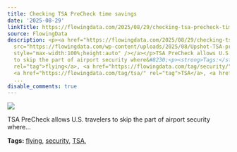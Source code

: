```yaml
---
title: Checking TSA PreCheck time savings
date: '2025-08-29'
linkTitle: https://flowingdata.com/2025/08/29/checking-tsa-precheck-time-savings/
source: FlowingData
description: <p><a href="https://flowingdata.com/2025/08/29/checking-tsa-precheck-time-savings/"><img
  src="https://flowingdata.com/wp-content/uploads/2025/08/Upshot-TSA-precheck-750x447.png"
  style="max-width:100%;height:auto" /></a></p>TSA PreCheck allows U.S. travelers
  to skip the part of airport security where&#8230;<p><strong>Tags:</strong> <a href="https://flowingdata.com/tag/flying/"
  rel="tag">flying</a>, <a href="https://flowingdata.com/tag/security/" rel="tag">security</a>,
  <a href="https://flowingdata.com/tag/tsa/" rel="tag">TSA</a>, <a href="https://flowingdata.com/tag/upshot/"
  ...
disable_comments: true
---
```

<p><a href="https://flowingdata.com/2025/08/29/checking-tsa-precheck-time-savings/"><img src="https://flowingdata.com/wp-content/uploads/2025/08/Upshot-TSA-precheck-750x447.png" style="max-width:100%;height:auto" /></a></p>TSA PreCheck allows U.S. travelers to skip the part of airport security where&#8230;<p><strong>Tags:</strong> <a href="https://flowingdata.com/tag/flying/" rel="tag">flying</a>, <a href="https://flowingdata.com/tag/security/" rel="tag">security</a>, <a href="https://flowingdata.com/tag/tsa/" rel="tag">TSA</a>, <a href="https://flowingdata.com/tag/upshot/" ...